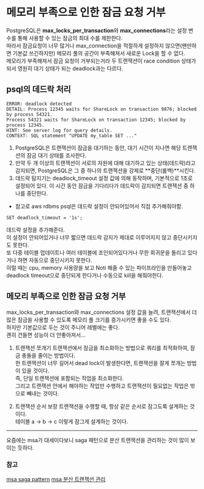 # 메모리 부족으로 인한 잠금 요청 거부

PostgreSQL은 **max_locks_per_transaction**와 **max_connections**라는 설정 변수를 통해 사용할 수 있는 잠금의 최대 수를 제한한다.  
따라서 잠금요청이 너무 많거나 max_connection을 적절하게 설정하지 않으면(왠만하면 기본값 쓰긴하지만) 메모리 풀의 공간이 부족해져서 새로운 Lock을 할 수 없다.  
메모리가 부족해져서 잠금 요청이 거부되는거라 두 트랜잭션이 race condition 상태가 되서 영원히 대기 상태가 되는 deadlock과는 다르다.

## psql의 데드락 처리

```
ERROR: deadlock detected
DETAIL: Process 12345 waits for ShareLock on transaction 9876; blocked by process 54321.
Process 54321 waits for ShareLock on transaction 12345; blocked by process 12345.
HINT: See server log for query details.
CONTEXT: SQL statement "UPDATE my_table SET ..."
```

1. PostgreSQL은 트랜잭션이 잠금을 대기하는 동안, 대기 시간이 지나면 해당 트랜잭션의 잠금 대기 상태를 조사한다.
2. 만약 두 개 이상의 트랜잭션이 서로의 자원에 대해 대기하고 있는 상태(데드락)라고 감지되면, PostgreSQL은 그 중 하나의 트랜잭션을 강제로 **중단(롤백)**시킨다.
3. 데드락 탐지기는 deadlock_timeout 설정 값에 의해 동작하며, 기본적으로 1초로 설정되어 있다. 이 시간 동안 잠금을 기다리다가 데드락이 감지되면 트랜잭션 중 하나를 중단한다.

- 참고로 aws rdbms psql은 데드락 설정이 안되어있어서 직접 추가해줘야함.

```
SET deadlock_timeout = '1s';
```

데드락 설정을 추가해준다.  
이 설정이 안되어있거나 너무 짧으면 데드락 감지가 제대로 이루어지지 않고 중단시키지도 못한다.  
또 다중 테이블 업데이트나 여러 테이블에 조인되어있다거나 무한 회귀문을 돌리고 있다거나 하면 자동으로 중단시키지 못한다.  
이럴 때는 cpu, memory 사용량을 보고 Noti 해줄 수 있는 파이프라인을 만들어놓고 deadlock timeout으로 중단되게 한다거나 수동으로 kill을 해줘야한다.

## 메모리 부족으로 인한 잠금 요청 거부

max_locks_per_transaction와 max_connections 설정 값을 늘려, 트랜잭션에서 더 많은 잠금을 사용할 수 있도록 메모리 풀 크기를 증가시키면 좋을 수도 있다.  
하지만 기본값으로 두는 것이 주니어 레벨에는 좋다.  
괜히 건들면 성능이 더 안좋아져서...

1. 트랜잭션 쪼개기
   트랜잭션에서 잠금을 최소화하는 방법으로 쿼리를 최적화하여, 잠금 충돌을 줄이는 방법이다.  
   한 트랜잭션이 너무 길어서 dead lock이 발생한다면, 트랜잭션을 잘게 쪼개는 방법이 있을 것이다.  
   즉, 단일 트랜잭션에 포함되는 작업을 최소화한다.  
   그리고 트랜잭션 안에서 해야하는 작업만 수행하고 트랜잭션이 필요없는 작업은 밖으로 빼내는 것이다.

2. 트랜잭션 순서 보장
   트랜잭션을 수행할 때, 항상 같은 순서로 잠그도록 설계하는 것이다.  
   테이블 a -> b -> c 이렇게 잠그게 설계하는 것이다.

---

요즘에는 msa가 대세이다보니 saga 패턴으로 분산 트랜잭션을 관리하는 것이 많이 보이는 듯하다.

### 참고

[msa saga pattern](https://microservices.io/patterns/data/saga.html)
[msa 분산 트랜잭션 관리](https://baebalja.tistory.com/622)
